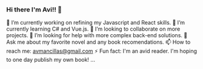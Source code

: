 ### Hi there I'm Avi!! 👋


🔭 I’m currently working on refining my Javascript and React skills.
🌱 I’m currently learning C# and Vue.js.
👯 I’m looking to collaborate on more projects.
🤔 I’m looking for help with more complex back-end solutions.
💬 Ask me about my favorite novel and any book recomendations.
📫 How to reach me: avmancillas@gmail.com
⚡ Fun fact: I'm an avid reader. I'm hoping to one day publish my own book! ...

